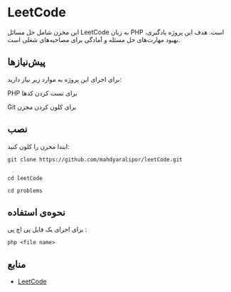 # LeetCode 


این مخزن شامل حل مسائل LeetCode به زبان‌ PHP است. هدف این پروژه یادگیری، بهبود مهارت‌های حل مسئله و آمادگی برای مصاحبه‌های شغلی است.

## پیش‌نیازها

برای اجرای این پروژه به موارد زیر نیاز دارید:

PHP برای تست کردن کدها

Git برای کلون کردن مخزن

## نصب
ابتدا مخزن را کلون کنید:

	git clone https://github.com/mahdyaralipor/leetCode.git


	cd leetCode

  	cd problems

## نحوه‌ی استفاده
برای اجرای یک فایل پی اچ پی :



	php <file name>

 ## منابع

  - [LeetCode](https://leetcode.com/problemset)
